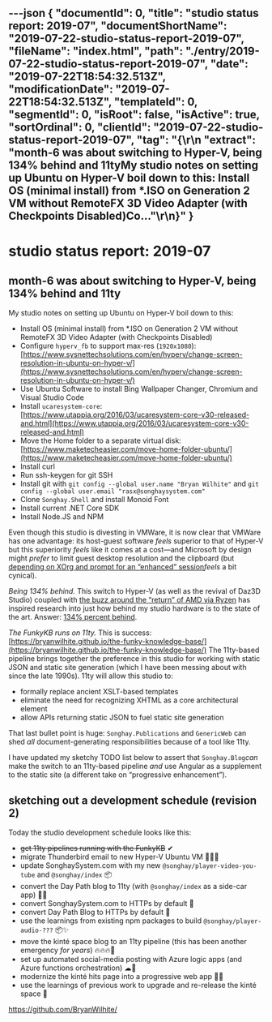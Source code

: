 ---json
{
  "documentId": 0,
  "title": "studio status report: 2019-07",
  "documentShortName": "2019-07-22-studio-status-report-2019-07",
  "fileName": "index.html",
  "path": "./entry/2019-07-22-studio-status-report-2019-07",
  "date": "2019-07-22T18:54:32.513Z",
  "modificationDate": "2019-07-22T18:54:32.513Z",
  "templateId": 0,
  "segmentId": 0,
  "isRoot": false,
  "isActive": true,
  "sortOrdinal": 0,
  "clientId": "2019-07-22-studio-status-report-2019-07",
  "tag": "{\r\n  \"extract\": \"month-6 was about switching to Hyper-V, being 134% behind and 11tyMy studio notes on setting up Ubuntu on Hyper-V boil down to this: Install OS (minimal install) from *.ISO on Generation 2 VM without RemoteFX 3D Video Adapter (with Checkpoints Disabled)Co...\"\r\n}"
}
---

# studio status report: 2019-07

## month-6 was about switching to Hyper-V, being 134% behind and 11ty

My studio notes on setting up Ubuntu on Hyper-V boil down to this:

* Install OS (minimal install) from *.ISO on Generation 2 VM without RemoteFX 3D Video Adapter (with Checkpoints Disabled)
* Configure `hyperv_fb` to support max-res (`1920x1080`): [https://www.sysnettechsolutions.com/en/hyperv/change-screen-resolution-in-ubuntu-on-hyper-v/](https://www.sysnettechsolutions.com/en/hyperv/change-screen-resolution-in-ubuntu-on-hyper-v/)
* Use Ubuntu Software to install Bing Wallpaper Changer, Chromium and Visual Studio Code
* Install `ucaresystem-core`: [https://www.utappia.org/2016/03/ucaresystem-core-v30-released-and.html](https://www.utappia.org/2016/03/ucaresystem-core-v30-released-and.html)
* Move the Home folder to a separate virtual disk: [https://www.maketecheasier.com/move-home-folder-ubuntu/](https://www.maketecheasier.com/move-home-folder-ubuntu/)
* Install curl
* Run ssh-keygen for git SSH
* Install git with `git config --global user.name "Bryan Wilhite"` and `git config --global user.email "rasx@songhaysystem.com"`
* Clone `Songhay.Shell` and install Monoid Font
* Install current .NET Core SDK
* Install Node.JS and NPM

Even though this studio is divesting in VMWare, it is now clear that VMWare has one advantage: its host-guest software *feels* superior to that of Hyper-V but this superiority *feels* like it comes at a cost—and Microsoft by design might *prefer* to limit guest desktop resolution and the clipboard (but [depending on XOrg and prompt for an “enhanced” session](https://www.tenforums.com/virtualization/127999-hyper-v-windows-linux-rdc-rdp-no-connection-after-xorg-loging.html)*feels* a bit cynical).

*Being 134% behind.* This switch to Hyper-V (as well as the revival of Daz3D Studio) coupled with [the buzz around the “return” of AMD via Ryzen](https://www.youtube.com/watch?v=0GjSiLbCtHU) has inspired research into just how behind my studio hardware is to the state of the art. Answer: [134% percent behind](https://cpu.userbenchmark.com/Compare/AMD-Ryzen-7-2700X-vs-AMD-Phenom-II-X6-1055T/3958vs2003).

*The FunkyKB runs on 11ty.* This is success: [https://bryanwilhite.github.io/the-funky-knowledge-base/](https://bryanwilhite.github.io/the-funky-knowledge-base/) The 11ty-based pipeline brings together the preference in this studio for working with static JSON and static site generation (which I have been messing about with since the late 1990s). 11ty will allow this studio to:

* formally replace ancient XSLT-based templates
* eliminate the need for recognizing XHTML as a core architectural element
* allow APIs returning static JSON to fuel static site generation

That last bullet point is huge: `Songhay.Publications` and `GenericWeb` can shed *all* document-generating responsibilities because of a tool like 11ty.

I have updated my sketchy TODO list below to assert that `Songhay.Blog`*can* make the switch to an 11ty-based pipeline *and* use Angular as a supplement to the static site (a different take on “progressive enhancement”).

## sketching out a development schedule (revision 2)

Today the studio development schedule looks like this:

* ~~get 11ty pipelines running with the FunkyKB~~ ✔
* migrate Thunderbird email to new Hyper-V Ubuntu VM 🚜🚛🚛
* update SonghaySystem.com with my new `@songhay/player-video-you-tube` and `@songhay/index` 📦
* convert the Day Path blog to 11ty (with `@songhay/index` as a side-car app) 💪💡
* convert SonghaySystem.com to HTTPs by default 🔐
* convert Day Path Blog to HTTPs by default 🔐
* use the learnings from existing npm packages to build `@songhay/player-audio-???` 📦✨
* move the kinté space blog to an 11ty pipeline (this has been another emergency *for years*) 🔥🔥🔥😬
* set up automated social-media posting with Azure logic apps (and Azure functions orchestration) ☁🤖
* modernize the kinté hits page into a progressive web app 💄✨
* use the learnings of previous work to upgrade and re-release the kinté space 🚀

<https://github.com/BryanWilhite/>
